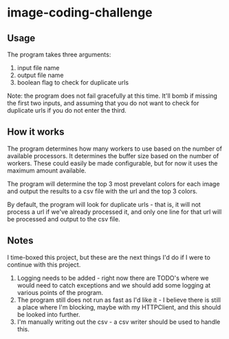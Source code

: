 # image-coding-challenge

## Usage

The program takes three arguments:
1. input file name
2. output file name
3. boolean flag to check for duplicate urls

Note: the program does not fail gracefully at this time.  It'll bomb if missing the first two inputs, and assuming that you do not want to check for duplicate urls if you do not enter the third.

## How it works
The program determines how many workers to use based on the number of available processors.  It determines the buffer size based on the number of workers.  These could easily be made configurable, but for now it uses the maximum amount available.

The program will determine the top 3 most prevelant colors for each image and output the results to a csv file with the url and the top 3 colors.  

By default, the program will look for duplicate urls - that is, it will not process a url if we've already processed it, and only one line for that url will be processed and output to the csv file.

## Notes
I time-boxed this project, but these are the next things I'd do if I were to continue with this project.
1. Logging needs to be added - right now there are TODO's where we would need to catch exceptions and we should add some logging at various points of the program.
2. The program still does not run as fast as I'd like it - I believe there is still a place where I'm blocking, maybe with my HTTPClient, and this should be looked into further.
3. I'm manually writing out the csv - a csv writer should be used to handle this.
